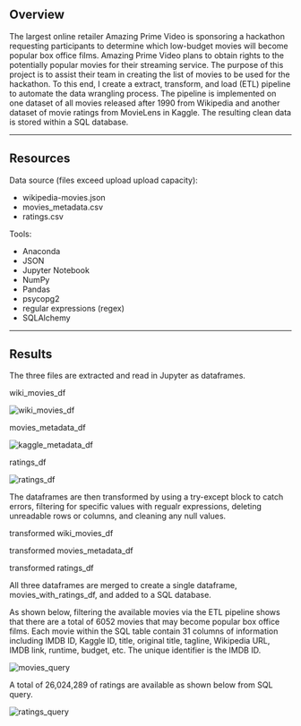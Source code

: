 ## Overview
The largest online retailer Amazing Prime Video is sponsoring a hackathon requesting participants to determine which low-budget movies will become popular box office films. Amazing Prime Video plans to obtain rights to the potentially popular movies for their streaming service. The purpose of this project is to assist their team in creating the list of movies to be used for the hackathon. To this end, I create a extract, transform, and load (ETL) pipeline to automate the data wrangling process. The pipeline is implemented on one dataset of all movies released after 1990 from Wikipedia and another dataset of movie ratings from MovieLens in Kaggle. The resulting clean data is stored within a SQL database.

---

## Resources
Data source (files exceed upload upload capacity):
  - wikipedia-movies.json
  - movies_metadata.csv
  - ratings.csv

Tools:
  - Anaconda
  - JSON
  - Jupyter Notebook
  - NumPy
  - Pandas
  - psycopg2
  - regular expressions (regex)
  - SQLAlchemy

---

## Results
The three files are extracted and read in Jupyter as dataframes.

wiki_movies_df

![wiki_movies_df](https://user-images.githubusercontent.com/96349090/198216496-d4a1db57-5291-4c5d-b1e6-3eada3221aa3.png)

movies_metadata_df

![kaggle_metadata_df](https://user-images.githubusercontent.com/96349090/198216534-8e05ea76-9e68-42f3-9c3d-d8deb0d484df.png)

ratings_df

![ratings_df](https://user-images.githubusercontent.com/96349090/198216572-e8f7068b-ce8f-47ee-b671-4a1b2ca7dbba.png)

The dataframes are then transformed by using a try-except block to catch errors, filtering for specific values with regualr expressions, deleting unreadable rows or columns, and cleaning any null values.

transformed wiki_movies_df



transformed movies_metadata_df



transformed ratings_df


All three dataframes are merged to create a single dataframe, movies_with_ratings_df, and added to a SQL database.

As shown below, filtering the available movies via the ETL pipeline shows that there are a total of 6052 movies that may become popular box office films. Each movie within the SQL table contain 31 columns of information including IMDB ID, Kaggle ID, title, original title, tagline, Wikipedia URL, IMDB link, runtime, budget, etc. The unique identifier is the IMDB ID.

![movies_query](https://user-images.githubusercontent.com/96349090/195522131-0b5cad0e-85c5-45bf-bd22-c07bbd0fbfe0.png)

A total of 26,024,289 of ratings are available as shown below from SQL query.

![ratings_query](https://user-images.githubusercontent.com/96349090/195522238-f3900f70-5023-4446-8db9-f9ded8449306.png)

<!-- ETL code screenshot -->

<!-- ## Summary -->
